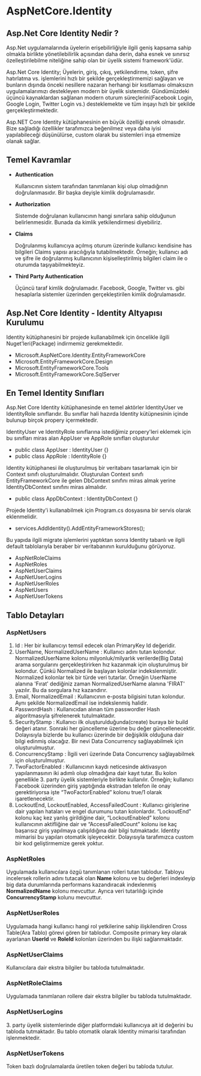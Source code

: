 # AspNetCore.Identity

<h2>Asp.Net Core Identity Nedir ?</h2>

<p>Asp.Net uygulamalarında üyelerin erişebilirliğiyle ilgili geniş kapsama sahip olmakla birlikte yönetilebilirlik açısından daha derin, daha esnek ve sınırsız özelleştirilebilme niteliğine sahip olan bir üyelik sistemi framework'üdür.</p>
<p>Asp.Net Core Identity; Üyelerin, giriş, çıkış, yetkilendirme, token, şifre hatırlatma vs. işlemlerini hızlı bir şekilde gerçekleştirmemizi sağlayan ve bunların dışında önceki nesillere nazaran herhangi bir kısıtlaması olmaksızın uygulamalarımızı destekleyen modern bir üyelik sistemidir. Gündümüzdeki üçüncü kaynaklardan sağlanan modern oturum süreçlerini(Facebook Login, Google Login, Twitter Login vs.) desteklemekte ve tüm inşayı hızlı bir şekilde gerçekleştirmektedir.</p>
<p>Asp.NET Core Identity kütüphanesinin en büyük özelliği esnek olmasıdır. Bize sağladığı özellikler tarafımızca beğenilmez veya daha iyisi yapılabileceği düşünülürse, custom olarak bu sistemleri inşa etmemize olanak sağlar.</p>

<h2>Temel Kavramlar</h2>

<ul>
    <li><b>Authentication</b></li>
    <p>Kullanıcının sistem tarafından tanımlanan kişi olup olmadığının doğrulanmasıdır. Bir başka deyişle kimlik doğrulamasıdır.</p>
    <li><b>Authorization</b></li>
    <p>Sistemde doğrulanan kullanıcının hangi sınırlara sahip olduğunun belirlenmesidir. Bunada da kimlik yetkilendirmesi diyebiliriz.</p>
    <li><b>Claims</b></li>
    <p>Doğrulanmış kullanıcıya açılmış oturum üzerinde kullanıcı kendisine has bilgileri Claims yapısı aracılığıyla tutabilmektedir. Örneğin; kullanıcı adı ve şifre ile doğrulanmış kullanıcının kişiselleştirilmiş bilgileri claim ile o oturumda taşıyabilmekteyiz.</p>
    <li><b>Third Party Authentication</b></li>
    <p>Üçüncü taraf kimlik doğrulamadır. Facebook, Google, Twitter vs. gibi hesaplarla sistemler üzerinden gerçekleştirilen kimlik doğrulamasıdır.</p>
</ul>

<h2>Asp.Net Core Identity - Identity Altyapısı Kurulumu</h2>

<p>Identity kütüphanesini bir projede kullanabilmek için öncelikle ilgili Nuget'leri(Package) indirmemiz gerekmektedir.</p>

<ul>
    <li>Microsoft.AspNetCore.Identity.EntityFrameworkCore</li>
    <li>Microsoft.EntityFrameworkCore.Design</li>
    <li>Microsoft.EntityFrameworkCore.Tools</li>
    <li>Microsoft.EntityFrameworkCore.SqlServer</li>
</ul>

<h2>En Temel Identity Sınıfları</h2>

<p>Asp.Net Core Identity kütüphanesinde en temel aktörler IdentityUser ve IdentityRole sınıflarıdır. Bu sınıflar hali hazırda Identity kütüpnesinin içinde bulunup birçok propery içermektedir.</p>
<p>IdentityUser ve IdentityRole sınıflarına istediğimiz propery'leri eklemek için bu sınıfları miras alan AppUser ve AppRole sınıfları oluşturulur</p>

<ul>
    <li>public class AppUser : IdentityUser {}</li>
    <li>public class AppRole : IdentityRole {}</li>
</ul>

<p>Identity kütüphanesi ile oluşturulmuş bir veritabanı tasarlamak için bir Context sınıfı oluşturulmalıdır. Oluşturulan Context sınıfı EntityFrameworkCore ile gelen DbContext sınıfını miras almak yerine IdentityDbContext sınıfını miras almalıdır.</p>

<ul>
    <li>public class AppDbContext : IdentityDbContext<AppUser> {} </li>
</ul>

<p>Projede Identity'i kullanabilmek için Program.cs dosyasına bir servis olarak eklenmelidir.</p>

<ul>
    <li>services.AddIdentity<AppUser, IdentityRole>().AddEntityFrameworkStores<AppDbContext>();</li>
</ul>

<p>Bu yapıda ilgili migrate işlemlerini yaptıktan sonra Identity tabanlı ve ilgili default tablolarıyla beraber bir veritabanının kurulduğunu görüyoruz.</p>

<ul>
    <li>AspNetRoleClaims</li>
    <li>AspNetRoles</li>
    <li>AspNetUserClaims</li>
    <li>AspNetUserLogins</li>
    <li>AspNetUserRoles</li>
    <li>AspNetUsers</li>
    <li>AspNetUserTokens</li>
</ul>

<h2>Tablo Detayları</h2>

<h3>AspNetUsers</h3>

<ol>
    <li>Id : Her bir kullanıcıyı temsil edecek olan PrimaryKey Id değeridir.</li>
    <li>UserName, NormalizedUserName : Kullanıcı adını tutan kolondur. NormalizedUserName kolonu milyonluk/milyarlık verilerde(Big Data) arama sorgularını gerçekleştirirken hız kazanmak için oluşturulmuş bir kolondur. Çünkü Normalized ile başlayan kolonlar indekslenmiştir. Normalized kolonlar tek bir türde veri tutarlar. Örneğin UserName alanına 'Fırat' dediğiniz zaman NormalizedUserName alanına 'FIRAT' yazılır. Bu da sorgulara hız kazandırır.</li>
    <li>Email, NormalizedEmail : Kullanıcının e-posta bilgisini tutan kolondur. Aynı şekilde NormalizedEmail ise indekslenmiş halidir.</li>
    <li>PasswordHash : Kullanıcıdan alınan tüm passwordler Hash algoritmasıyla şifrelenerek tutulmaktadır.</li>
    <li>SecurityStamp : Kullanıcı ilk oluşturulduğunda(create) buraya bir build değeri atanır. Sonraki her güncelleme üzerine bu değer güncellenecektir. Dolayısıyla bizlerde bu kullanıcı üzerinde bir değişiklik olduğuna dair bilgi edinmiş olacağız. Bir nevi Data Concurrency sağlayabilmek için oluşturulmuştur.</li>
    <li>ConcurrencyStamp : İlgili veri üzerinde Data Concurrency sağlayabilmek için oluşturulmuştur.</li>
    <li>TwoFactorEnabled : Kullanıcının kaydı neticesinde aktivasyon yapılanmasının iki adımlı olup olmadığına dair kayıt tutar. Bu kolon genellikle 3. party üyelik sistemleriyle birlikte kullanılır. Örneğin; kullanıcı Facebook üzerinden giriş yaptığında ekstradan telefon ile onay gerektiriyorsa işte “TwoFactorEnabled” kolonu true/1 olarak işaretlenecektir.</li>
    <li>LockoutEnd, LockoutEnabled, AccessFailedCount : Kullanıcı girişlerine dair yapılan hataları ve engel durumunu tutan kolonlardır. “LockoutEnd” kolonu kaç kez yanlış girildiğine dair, “LockoutEnabled” kolonu kullanıcının aktifliğine dair ve “AccessFailedCount” kolonu ise kaç başarısız giriş yapılmaya çalışıldığına dair bilgi tutmaktadır. Identity mimarisi bu yapıları otomatik işleyecektir. Dolayısıyla tarafımızca custom bir kod geliştirmemize gerek yoktur.</li>
</ol>

<h3>AspNetRoles</h3>

<p>Uygulamada kullanıcılara özgü tanımlanan rolleri tutan tablodur. Tabloyu incelersek rollerin adını tutacak olan <b>Name</b> kolonu ve bu değerleri indexleyip big data durumlarında performans kazandıracak indexlenmiş <b>NormalizedName</b> kolonu mevcuttur. Ayrıca veri tutarlılığı içinde <b>ConcurrencyStamp</b> kolunu mevcuttur.</p>

<h3>AspNetUserRoles</h3>

<p>Uygulamada hangi kullanıcı hangi rol yetkilerine sahip ilişkilendiren Cross Table(Ara Tablo) görevi gören bir tablodur. Composite primary key olarak ayarlanan <b>UserId</b> ve <b>RoleId</b> kolonları üzerinden bu ilişki sağlanmaktadır.</p>

<h3>AspNetUserClaims</h3>

<p>Kullanıcılara dair ekstra bilgiler bu tabloda tutulmaktadır.</p>

<h3>AspNetRoleClaims</h3>

<p>Uygulamada tanımlanan rollere dair ekstra bilgiler bu tabloda tutulmaktadır.</p>

<h3>AspNetUserLogins</h3>

<p>3. party üyelik sistemlerinde diğer platformdaki kullanıcıya ait id değerini bu tabloda tutmaktadır. Bu tablo otomatik olarak Identity mimarisi tarafından işlenmektedir.</p>

<h3>AspNetUserTokens</h3>

<p>Token bazlı doğrulamalarda üretilen token değeri bu tabloda tutulur.</p>
